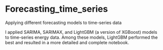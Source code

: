 # Forecasting_time_series
Applying different forecasting models to time-series data

I applied SARIMA, SARIMAX, and LightGBM (a version of XGBoost) models to time-series energy data. Among these models, LightGBM performed the best and resulted in a more detailed and complete notebook.
